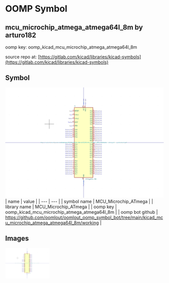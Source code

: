 # OOMP Symbol  
## mcu_microchip_atmega_atmega64l_8m  by arturo182  
  
oomp key: oomp_kicad_mcu_microchip_atmega_atmega64l_8m  
  
source repo at: [https://gitlab.com/kicad/libraries/kicad-symbols](https://gitlab.com/kicad/libraries/kicad-symbols)  
## Symbol  
  
[![working.png](working_600.png)](working.png)  
| name | value | 
| --- | --- | 
| symbol name | MCU_Microchip_ATmega | 
| library name | MCU_Microchip_ATmega | 
| oomp key | oomp_kicad_mcu_microchip_atmega_atmega64l_8m | 
| oomp bot github | https://github.com/oomlout/oomlout_oomp_symbol_bot/tree/main/kicad_mcu_microchip_atmega_atmega64l_8m/working | 
## Images  
  
[![working.png](working_140.png)](working.png)  
